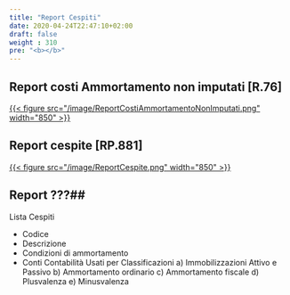 ```yaml
---
title: "Report Cespiti"
date: 2020-04-24T22:47:10+02:00
draft: false
weight : 310
pre: "<b></b>"
---
```


## Report costi Ammortamento non imputati [R.76]
[{{< figure src="/image/ReportCostiAmmortamentoNonImputati.png"  width="850"  >}}](/image/ReportCostiAmmortamentoNonImputati.png)
## Report cespite [RP.881]
[{{< figure src="/image/ReportCespite.png"  width="850"  >}}](/image/ReportCespite.png)


## Report ???##
Lista Cespiti
- Codice
- Descrizione
- Condizioni di ammortamento
- Conti Contabilità Usati per Classificazioni
  a) Immobilizzazioni Attivo e Passivo
  b) Ammortamento ordinario
  c) Ammortamento fiscale
  d) Plusvalenza 
  e) Minusvalenza
